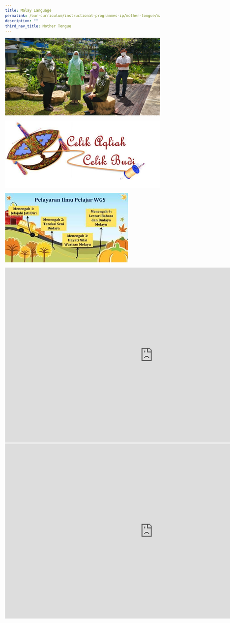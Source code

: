 ```yaml
---
title: Malay Language
permalink: /our-curriculum/instructional-programmes-ip/mother-tongue/malay-language/
description: ""
third_nav_title: Mother Tongue
---
```

![Malay Language Teachers](/images/ML%20teachers.jpeg)

![](/images/Malay%20Language%20Unit.jpeg)

![](/images/PELAYARAN%20ILMU.jpeg)

<iframe src="https://docs.google.com/presentation/d/e/2PACX-1vRpg0K3MAYP2yf5QDqutcWjbSkPsSfiTDf0yNuX_s-22QslKzcpfDwu_oUpS4irZVmfYu36A_QJqqy1/embed?start=true&amp;loop=true&amp;delayms=3000" frameborder="0" width="960" height="569" allowfullscreen="true"></iframe>

<iframe allowfullscreen="true" height="569" width="960" frameborder="0" src="https://docs.google.com/presentation/d/e/2PACX-1vSppk6Aahs5KNySeMJuibDWHWy2Aa7-ngaOvP88CNvBr7F4V8bkPEHTEDPxs11GZVHkFJgx_91yjjOz/embed?start=true&amp;loop=true&amp;delayms=3000"></iframe>